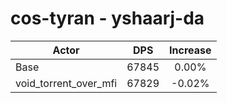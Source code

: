 # cos-tyran - yshaarj-da
| Actor | DPS | Increase |
|---|:---:|:---:|
|Base|67845|0.00%|
|void_torrent_over_mfi|67829|-0.02%|
